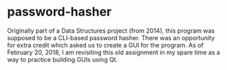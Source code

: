 # password-hasher

Originally part of a Data Structures project (from 2014), this program was
supposed to be a CLI-based password hasher.  There was an opportunity for extra
credit which asked us to create a GUI for the program.  As of February 20, 2018,
I am revisiting this old assignment in my spare time as a way to practice
building GUIs using Qt.
